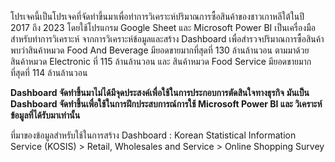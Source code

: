 โปรเจคนี้เป็นโปรเจคที่จัดทำขึ้นมาเพื่อทำการวิเคราะห์ปริมาณการซื้อสินค้าของชาวเกาหลีใต้ในปี 2017 ถึง 2023 
โดยใช้โปรแกรม Google Sheet และ Microsoft Power BI เป็นเครื่องมือสำหรับทำการวิเคราะห์
จากการวิเคราะห์ข้อมูลและสร้าง Dashboard เพื่อสำรวจปริมาณการซื้อสินค้าพบว่าสินค้าหมวด Food And Beverage มียอดขายมากที่สุดที่ 130 ล้านล้านวอน 
ตามมาด้วยสินค้าหมวด Electronic ที่ 115 ล้านล้านวอน และ สินค้าหมวด Food Service มียอดขายมากที่สุดที่ 114 ล้านล้านวอน

**Dashboard จัดทำขึ้นมาไม่ได้มีจุดประสงค์เพื่อใช้ในการประกอบการตัดสินใจทางธุรกิจ**
**มันเป็น Dashboard จัดทำขึ้นเพื่อใช้ในการฝึกประสบการณ์การใช้ Microsoft Power BI และ วิเคราะห์ข้อมูลที่ได้รับมาเท่านั้น**

ที่มาของข้อมูลสำหรับใช้ในการสร้าง Dashboard : Korean Statistical Information Service (KOSIS) > Retail, Wholesales and Service > Online Shopping Survey 
